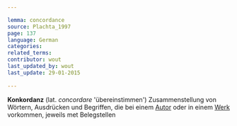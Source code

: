 ```yaml
---

lemma: concordance
source: Plachta_1997
page: 137 
language: German
categories: 
related_terms: 
contributor: wout
last_updated_by: wout
last_update: 29-01-2015
        
---
```


**Konkordanz** (lat. _concordare_ 'übereinstimmen') Zusammenstellung von Wörtern, Ausdrücken und Begriffen, die bei einem [Autor](author.html) oder in einem [Werk](work.html) vorkommen, jeweils met Belegstellen 

